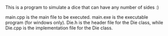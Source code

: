 This is a program to simulate a dice that can have any number of sides :)

main.cpp is the main file to be executed.
main.exe is the executable program (for windows only).
Die.h is the header file for the Die class,
while Die.cpp is the implementation file for the Die class.